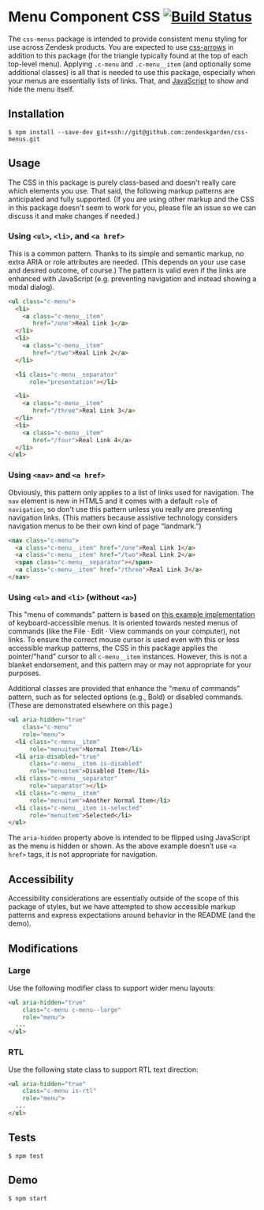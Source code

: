 # Menu Component CSS [![Build Status](https://travis-ci.com/zendeskgarden/css-menus.svg?token=dDt9s6smCMgz269xNbpz)](https://travis-ci.com/zendeskgarden/css-menus)

The `css-menus` package is intended to provide consistent menu styling
for use across Zendesk products. You are expected to use
[css-arrows](http://zendeskgarden.github.io/css-arrows/)
in addition to this package (for the triangle typically found at the top
of each top-level menu). Applying `.c-menu` and `.c-menu__item` (and
optionally some additional classes) is all that is needed to use this
package, especially when your menus are essentially lists of links.
That, and
[JavaScript](https://zendeskgarden.github.io/react-components/#!/Menu)
to show and hide the menu itself.

## Installation

    $ npm install --save-dev git+ssh://git@github.com:zendeskgarden/css-menus.git

## Usage

The CSS in this package is purely class-based and doesn't really care
which elements you use. That said, the following markup patterns are
anticipated and fully supported. (If you are using other markup and the
CSS in this package doesn't seem to work for you, please file an issue
so we can discuss it and make changes if needed.)

### Using `<ul>`, `<li>`, and `<a href>`

This is a common pattern. Thanks to its simple and semantic markup, no
extra ARIA or role attributes are needed. (This depends on your use case
and desired outcome, of course.) The pattern is valid even if the links
are enhanced with JavaScript (e.g. preventing navigation and instead
showing a modal dialog).

```html
<ul class="c-menu">
  <li>
    <a class="c-menu__item"
       href="/one">Real Link 1</a>
  </li>
  <li>
    <a class="c-menu__item"
       href="/two">Real Link 2</a>
  </li>

  <li class="c-menu__separator"
      role="presentation"></li>

  <li>
    <a class="c-menu__item"
       href="/three">Real Link 3</a>
  </li>
  <li>
    <a class="c-menu__item"
       href="/four">Real Link 4</a>
  </li>
</ul>
```

### Using `<nav>` and `<a href>`

Obviously, this pattern only applies to a list of links used for
navigation. The `nav` element is new in HTML5 and it comes with a
default `role` of `navigation`, so don't use this pattern unless you
really are presenting navigation links. (This matters because assistive
technology considers navigation menus to be their own kind of page
“landmark.”)

```html
<nav class="c-menu">
  <a class="c-menu__item" href="/one">Real Link 1</a>
  <a class="c-menu__item" href="/two">Real Link 2</a>
  <span class="c-menu__separator"></span>
  <a class="c-menu__item" href="/three">Real Link 3</a>
</nav>
```

### Using `<ul>` and `<li>` (without `<a>`)

This "menu of commands" pattern is based on [this example
implementation](http://oaa-accessibility.org/examplep/menubar1/)
of keyboard-accessible menus. It is oriented towards nested menus of
commands (like the File · Edit · View commands on your computer), not
links. To ensure the correct mouse cursor is used even with this or less
accessible markup patterns, the CSS in this package applies the
pointer/“hand” cursor to all `c-menu__item` instances. However, this is
not a blanket endorsement, and this pattern may or may not appropriate
for your purposes.

Additional classes are provided that enhance the "menu of commands"
pattern, such as for selected options (e.g., Bold) or disabled commands.
(These are demonstrated elsewhere on this page.)

```html
<ul aria-hidden="true"
    class="c-menu"
    role="menu">
  <li class="c-menu__item"
      role="menuitem">Normal Item</li>
  <li aria-disabled="true"
      class="c-menu__item is-disabled"
      role="menuitem">Disabled Item</li>
  <li class="c-menu__separator"
      role="separator"></li>
  <li class="c-menu__item"
      role="menuitem">Another Normal Item</li>
  <li class="c-menu__item is-selected"
      role="menuitem">Selected</li>
</ul>
```

The `aria-hidden` property above is intended to be flipped using
JavaScript as the menu is hidden or shown. As the above example doesn’t
use `<a href>` tags, it is not appropriate for navigation.

## Accessibility

Accessibility considerations are essentially outside of the scope of
this package of styles, but we have attempted to show accessible markup
patterns and express expectations around behavior in the README (and the
demo).

## Modifications

### Large

Use the following modifier class to support wider menu layouts:

```html
<ul aria-hidden="true"
    class="c-menu c-menu--large"
    role="menu">
  ...
</ul>
```

### RTL

Use the following state class to support RTL text direction:

```html
<ul aria-hidden="true"
    class="c-menu is-rtl"
    role="menu">
  ...
</ul>
```

## Tests

    $ npm test

## Demo

    $ npm start
